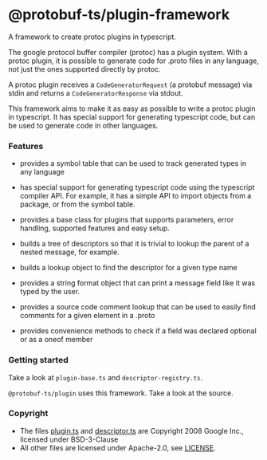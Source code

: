 @protobuf-ts/plugin-framework
=============================

A framework to create protoc plugins in typescript.

The google protocol buffer compiler (protoc) has a plugin system. With a 
protoc plugin, it is possible to generate code for .proto files in any 
language, not just the ones supported directly by protoc. 

A protoc plugin receives a `CodeGeneratorRequest` (a protobuf message) 
via stdin and returns a `CodeGeneratorResponse` via stdout. 
 
This framework aims to make it as easy as possible to write a protoc 
plugin in typescript. It has special support for generating typescript 
code, but can be used to generate code in other languages. 



### Features

- provides a symbol table that can be used to track generated types 
  in any language
  
- has special support for generating typescript code using the 
  typescript compiler API. For example, it has a simple API to import 
  objects from a package, or from the symbol table.

- provides a base class for plugins that supports parameters, error 
  handling, supported features and easy setup.

- builds a tree of descriptors so that it is trivial to lookup the 
  parent of a nested message, for example.

- builds a lookup object to find the descriptor for a given type name 

- provides a string format object that can print a message field like 
  it was typed by the user.
  
- provides a source code comment lookup that can be used to easily 
  find comments for a given element in a .proto

- provides convenience methods to check if a field was declared 
  optional or as a oneof member 


### Getting started

Take a look at `plugin-base.ts` and `descriptor-registry.ts`. 

`@protobuf-ts/plugin` uses this framework. Take a look at the source.   



### Copyright

- The files [plugin.ts](https://github.com/timostamm/protobuf-ts/packages/plugin-framework/src/google/protobuf/compiler/plugin.ts) and [descriptor.ts](https://github.com/timostamm/protobuf-ts/packages/plugin-framework/src/google/protobuf/descriptor.ts) are Copyright 2008 Google Inc., licensed under BSD-3-Clause
- All other files are licensed under Apache-2.0, see [LICENSE](https://github.com/timostamm/protobuf-ts/packages/plugin-framework/LICENSE). 

